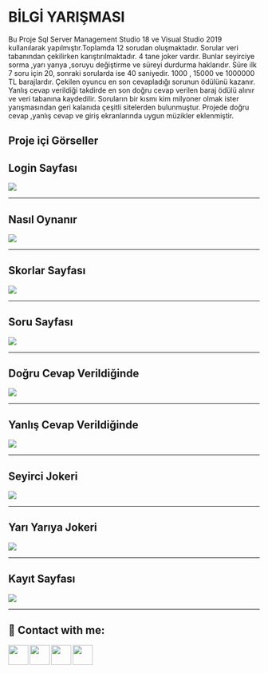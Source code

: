 
# BİLGİ YARIŞMASI

Bu Proje Sql Server Management Studio 18 ve Visual Studio 2019 kullanılarak yapılmıştır.Toplamda 12 sorudan oluşmaktadır. Sorular veri tabanından çekilirken karıştırılmaktadır. 4 tane joker vardır. Bunlar seyirciye sorma ,yarı yarıya ,soruyu değiştirme ve süreyi durdurma haklarıdır. Süre ilk 7 soru için 20, sonraki sorularda ise 40 saniyedir. 1000 , 15000 ve 1000000 TL barajlardır. Çekilen oyuncu en son cevapladığı sorunun ödülünü kazanır. Yanlış cevap verildiği takdirde en son doğru cevap verilen baraj ödülü alınır ve veri tabanına kaydedilir. Soruların bir kısmı kim milyoner olmak ister yarışmasından geri kalanıda çeşitli sitelerden bulunmuştur. Projede doğru cevap ,yanlış cevap ve giriş ekranlarında uygun müzikler eklenmiştir.

 ## Proje içi Görseller

## Login Sayfası
![](https://i.hizliresim.com/dmb3oc4.jpg)


------------

## Nasıl Oynanır
![](https://i.hizliresim.com/oyr151j.jpg)

------------

## Skorlar Sayfası
![](https://i.hizliresim.com/gcop0lq.jpg)

------------


## Soru Sayfası
![](https://i.hizliresim.com/13gx4dl.jpg)


------------
## Doğru Cevap Verildiğinde
![](https://i.hizliresim.com/9361wka.jpg)

------------
## Yanlış Cevap Verildiğinde
![](https://i.hizliresim.com/i1rs7az.jpg)

------------

## Seyirci Jokeri
![](https://i.hizliresim.com/2lqg39l.jpg)

------------
## Yarı Yarıya Jokeri
![](https://i.hizliresim.com/ttoxw42.jpg)

------------
## Kayıt Sayfası
![](https://i.hizliresim.com/43vlmx7.jpg)

------------







## 🔗 Contact with me:

[<img  align="left" width="40" src="https://i.hizliresim.com/exri7bb.png"  />][instagram]
[<img  align="left" width="40" src="https://i.hizliresim.com/f1rgvb3.png"  />][twitter]
[<img align="left"  width="40" src="https://i.hizliresim.com/3hvivrs.png"  />][linkedin]
[<img  align="left" width="40" src="https://i.hizliresim.com/9nz06zq.png"  />][gmail]

[instagram]: https://www.instagram.com/ugurfurkan64/
[twitter]: https://twitter.com/Furkanugur64
[linkedin]: https://www.linkedin.com/in/furkan-ugur64/
[gmail]: mailto:furkanugur64@gmail.com

